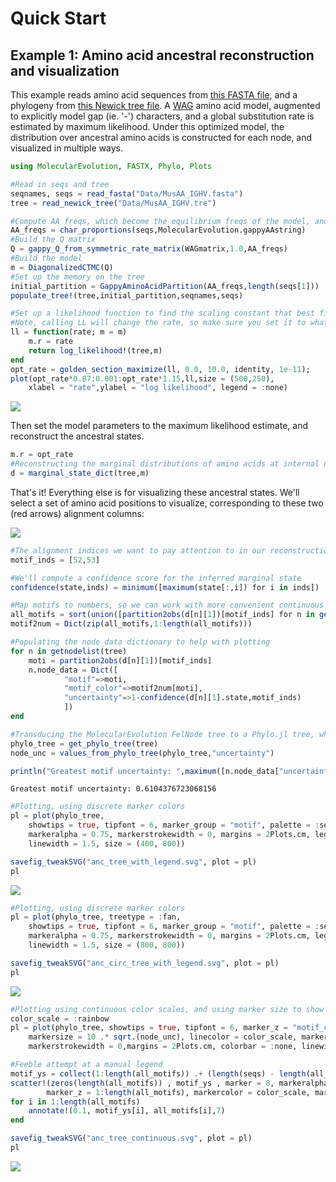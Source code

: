 # Quick Start

## Example 1: Amino acid ancestral reconstruction and visualization

This example reads amino acid sequences from [this FASTA file](https://raw.githubusercontent.com/MurrellGroup/MolecularEvolution.jl/main/docs/src/MusAA_IGHV.fasta), and a phylogeny from [this Newick tree file](https://raw.githubusercontent.com/MurrellGroup/MolecularEvolution.jl/main/docs/src/MusAA_IGHV.tre). A [WAG](https://www.ebi.ac.uk/goldman-srv/WAG/) amino acid model, augmented to explicitly model gap (ie. '-') characters, and a global substitution rate is estimated by maximum likelihood. Under this optimized model, the distribution over ancestral amino acids is constructed for each node, and visualized in multiple ways.

```julia
using MolecularEvolution, FASTX, Phylo, Plots

#Read in seqs and tree
seqnames, seqs = read_fasta("Data/MusAA_IGHV.fasta")
tree = read_newick_tree("Data/MusAA_IGHV.tre")

#Compute AA freqs, which become the equilibrium freqs of the model, and the initial root freqs
AA_freqs = char_proportions(seqs,MolecularEvolution.gappyAAstring)
#Build the Q matrix
Q = gappy_Q_from_symmetric_rate_matrix(WAGmatrix,1.0,AA_freqs)
#Build the model
m = DiagonalizedCTMC(Q)
#Set up the memory on the tree
initial_partition = GappyAminoAcidPartition(AA_freqs,length(seqs[1]))
populate_tree!(tree,initial_partition,seqnames,seqs)

#Set up a likelihood function to find the scaling constant that best fits the branch lengths of the imported tree
#Note, calling LL will change the rate, so make sure you set it to what you want after this has been called
ll = function(rate; m = m)
    m.r = rate
    return log_likelihood!(tree,m)
end
opt_rate = golden_section_maximize(ll, 0.0, 10.0, identity, 1e-11);
plot(opt_rate*0.87:0.001:opt_rate*1.15,ll,size = (500,250),
    xlabel = "rate",ylabel = "log likelihood", legend = :none)
```
![](fig1.svg)

Then set the model parameters to the maximum likelihood estimate, and reconstruct the ancestral states.

```julia
m.r = opt_rate
#Reconstructing the marginal distributions of amino acids at internal nodes
d = marginal_state_dict(tree,m)
```

That's it! Everything else is for visualizing these ancestral states. We'll select a set of amino acid positions to visualize, corresponding to these two (red arrows) alignment columns:

![](Alignment.png)

```julia
#The alignment indices we want to pay attention to in our reconstructions
motif_inds = [52,53]

#We'll compute a confidence score for the inferred marginal state
confidence(state,inds) = minimum([maximum(state[:,i]) for i in inds])

#Map motifs to numbers, so we can work with more convenient continuous color scales
all_motifs = sort(union([partition2obs(d[n][1])[motif_inds] for n in getnodelist(tree)]))
motif2num = Dict(zip(all_motifs,1:length(all_motifs)))

#Populating the node_data dictionary to help with plotting
for n in getnodelist(tree)
    moti = partition2obs(d[n][1])[motif_inds]
    n.node_data = Dict([
            "motif"=>moti,
            "motif_color"=>motif2num[moti],
            "uncertainty"=>1-confidence(d[n][1].state,motif_inds)
            ])
end

#Transducing the MolecularEvolution FelNode tree to a Phylo.jl tree, which migrates node_data as well
phylo_tree = get_phylo_tree(tree)
node_unc = values_from_phylo_tree(phylo_tree,"uncertainty")

println("Greatest motif uncertainty: ",maximum([n.node_data["uncertainty"] for n in getnodelist(tree)]))
```
```
Greatest motif uncertainty: 0.6104376723068156
```

```julia
#Plotting, using discrete marker colors
pl = plot(phylo_tree,
    showtips = true, tipfont = 6, marker_group = "motif", palette = :seaborn_bright,
    markeralpha = 0.75, markerstrokewidth = 0, margins = 2Plots.cm, legend = :topleft,
    linewidth = 1.5, size = (400, 800))

savefig_tweakSVG("anc_tree_with_legend.svg", plot = pl)
pl
```

![](anc_tree_with_legend.svg)


```julia
#Plotting, using discrete marker colors
pl = plot(phylo_tree, treetype = :fan,
    showtips = true, tipfont = 6, marker_group = "motif", palette = :seaborn_bright,
    markeralpha = 0.75, markerstrokewidth = 0, margins = 2Plots.cm, legend = :topleft,
    linewidth = 1.5, size = (800, 800))

savefig_tweakSVG("anc_circ_tree_with_legend.svg", plot = pl)
pl
```
![](anc_circ_tree_with_legend.svg)

```julia
#Plotting using continuous color scales, and using marker size to show uncertainty in reconstructions
color_scale = :rainbow
pl = plot(phylo_tree, showtips = true, tipfont = 6, marker_z = "motif_color", line_z = "motif_color",
    markersize = 10 .* sqrt.(node_unc), linecolor = color_scale, markercolor = color_scale, markeralpha = 0.75,
    markerstrokewidth = 0,margins = 2Plots.cm, colorbar = :none, linewidth = 2.5,  size = (400, 800))

#Feeble attempt at a manual legend
motif_ys = collect(1:length(all_motifs)) .+ (length(seqs) - length(all_motifs))
scatter!(zeros(length(all_motifs)) , motif_ys , marker = 8, markeralpha = 0.75,
        marker_z = 1:length(all_motifs), markercolor = color_scale, markerstrokewidth = 0.0)
for i in 1:length(all_motifs)
    annotate!(0.1, motif_ys[i], all_motifs[i],7)
end

savefig_tweakSVG("anc_tree_continuous.svg", plot = pl)
pl
```
![](anc_tree_continuous.svg)




